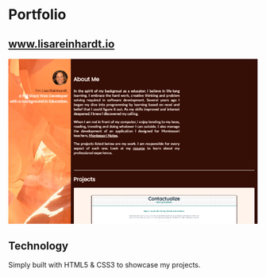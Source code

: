 # Portfolio

## www.lisareinhardt.io

![portfolio_screenshot](/images/portfolio_screenshot.png)

## Technology

Simply built with HTML5 & CSS3 to showcase my projects.